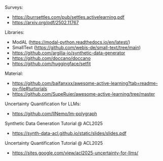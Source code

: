 Surveys:
 - https://burrsettles.com/pub/settles.activelearning.pdf
 - https://arxiv.org/pdf/2502.11767

Libraries:
  - ModAL (https://modal-python.readthedocs.io/en/latest/)
  - SmallText (https://github.com/webis-de/small-text/tree/main)
  - https://github.com/argilla-io/synthetic-data-generator
  - https://github.com/doccano/doccano
  - https://github.com/huggingface/setfit


Material:
 - https://github.com/baifanxxx/awesome-active-learning?tab=readme-ov-file#turtorials
 - https://github.com/SupeRuier/awesome-active-learning/tree/master

Uncertainty Quantification for LLMs:
  - https://github.com/IINemo/lm-polygraph

Synthetic Data Generation Tutorial @ ACL2025
  - https://synth-data-acl.github.io/static/slides/slides.pdf

Uncertainty Quantification Tutorial @ ACL2025
  - https://sites.google.com/view/acl2025-uncertainty-for-llms/
